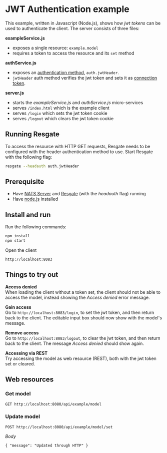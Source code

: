 # JWT Authentication example

This example, written in Javascript (Node.js), shows how *jwt tokens* can be used to authenticate the client. The server consists of three files:

**exampleService.js**
* exposes a single resource: `example.model`
* requires a token to access the resource and its `set` method

**authService.js**
* exposes an [authentication method](../../docs/res-service-protocol.md#auth-request), `auth.jwtHeader`.
* `jwtHeader` auth method verifies the jwt token and sets it as [connection token](docs/res-service-protocol.md#connection-token-event).

**server.js**
* starts the *exampleService.js* and *authService.js* micro-services
* serves `/index.html` which is the example client
* serves `/login` which sets the jwt token cookie
* serves `/logout` which clears the jwt token cookie

## Running Resgate

To access the resource with HTTP GET requests, Resgate needs to be configured with the header authentication method to use. Start Resgate with the following flag:

```bash
resgate --headauth auth.jwtHeader
```
## Prerequisite

* Have [NATS Server](https://nats.io/download/nats-io/gnatsd/) and [Resgate](https://github.com/jirenius/resgate) (with the *headauth* flag) running
* Have [node.js](https://nodejs.org/en/download/) installed

## Install and run

Run the following commands:
```bash
npm install
npm start
```
Open the client
```
http://localhost:8083
```

## Things to try out

**Access denied**  
When loading the client without a token set, the client should not be able to access the model, instead showing the *Access denied* error message.

**Gain access**  
Go to `http://localhost:8083/login`, to set the jwt token, and then return back to the client. The editable input box should now show with the model's message.

**Remove access**  
Go to `http://localhost:8083/logout`, to clear the jwt token, and then return back to the client. The message *Access denied* should show again.

**Accessing via REST**  
Try accessing the model as web resource (REST), both with the jwt token set or cleared.

## Web resources

### Get model
```
GET http://localhost:8080/api/example/model
```

### Update model
```
POST http://localhost:8080/api/example/model/set
```
*Body*  
```
{ "message": "Updated through HTTP" }
```